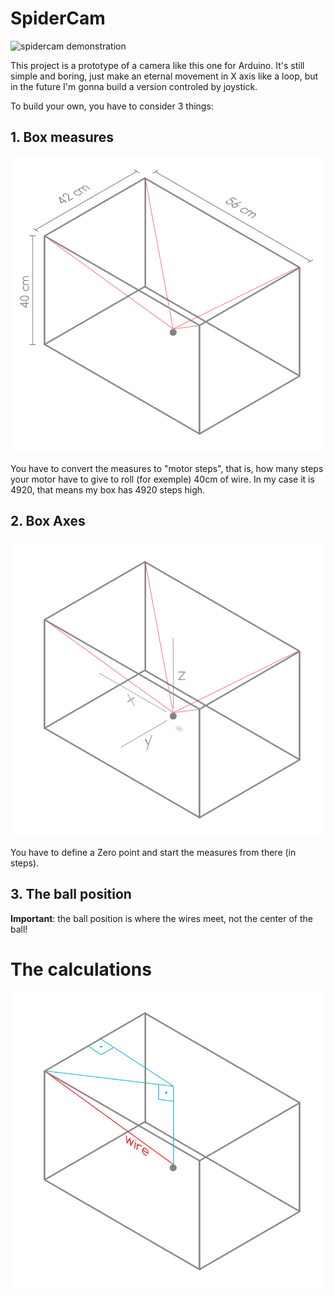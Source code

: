 # SpiderCam

![spidercam demonstration](https://github.com/dario-bandeira/SpiderCam/blob/master/img/spidercam_demonstration.gif)

This project is a prototype of a camera like this one for Arduino.
It's still simple and boring, just make an eternal movement in X axis like a loop, but in the future I'm gonna build a version controled by joystick.

To build your own, you have to consider 3 things:

## 1. Box measures
![box measures](https://github.com/dario-bandeira/SpiderCam/blob/master/img/spidercam_measures.jpg)

You have to convert the measures to "motor steps", that is, how many steps your motor have to give to roll (for exemple) 40cm of wire. In my case it is 4920, that means my box has 4920 steps high.

## 2. Box Axes
![box axes](https://github.com/dario-bandeira/SpiderCam/blob/master/img/spidercam_dimensions.jpg)

You have to define a Zero point and start the measures from there (in steps).

## 3. The ball position
**Important**: the ball position is where the wires meet, not the center of the ball!


# The calculations
![box triangles](https://github.com/dario-bandeira/SpiderCam/blob/master/img/spidercam_triangles.jpg)
